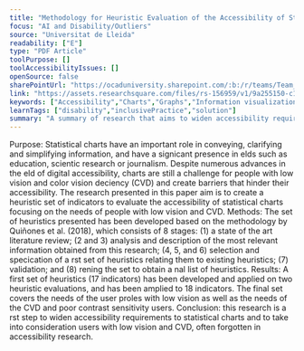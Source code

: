 ```yaml
---
title: "Methodology for Heuristic Evaluation of the Accessibility of Statistical Charts for People with Low Vision and Color Vision Deficiency"
focus: "AI and Disability/Outliers"
source: "Universitat de Lleida"
readability: ["E"]
type: "PDF Article"
toolPurpose: []
toolAccessibilityIssues: []
openSource: false
sharePointUrl: "https://ocaduniversity.sharepoint.com/:b:/r/teams/Team_WeCount/Shared%20Documents/Resources%20and%20Tools/Literature%20(curated)/Methodology%20for%20Heuristic%20Evaluation%20of%20the%20Accessibility%20of%20Statistical%20Charts.pdf?csf=1&web=1&e=OcCfSZ"
link: "https://assets.researchsquare.com/files/rs-156959/v1/9a255150-c14d-4958-8b0e-1dbf52b2b4af.pdf"
keywords: ["Accessibility","Charts","Graphs","Information visualization","Low-vision","Colour blindness","Heuristic evaluation"]
learnTags: ["disability","inclusivePractice","solution"]
summary: "A summary of research that aims to widen accessibility requirements to statistical charts and to take into consideration users with low vision and CVD. "
---
```

Purpose: Statistical charts have an important role in conveying, clarifying and simplifying information, and have a signicant presence in elds such as education, scientic research or journalism. Despite numerous advances in the eld of digital accessibility, charts are still a challenge for people with low vision and color vision deciency (CVD) and create barriers that hinder their accessibility. The research presented in this paper aim is to create a heuristic set of indicators to evaluate the accessibility of statistical charts focusing on the needs of people with low vision and CVD.
Methods: The set of heuristics presented has been developed based on the methodology by Quiñones et al. (2018), which consists of 8 stages: (1) a state of the art literature review; (2 and 3) analysis and description of the most relevant information obtained from this research; (4, 5, and 6) selection and specication of a rst set of heuristics relating them to existing heuristics; (7) validation; and (8) rening the set to obtain a nal list of heuristics. 
Results: A first set of heuristics (17 indicators) has been developed and applied on two heuristic evaluations, and has been amplied to 18 indicators. The final set covers the needs of the user proles with low vision as well as the needs of the CVD and poor contrast sensitivity users. 
Conclusion: this research is a rst step to widen accessibility requirements to statistical charts and to take into consideration users with low vision and CVD, often forgotten in accessibility research.

